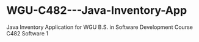 # WGU-C482---Java-Inventory-App
Java Inventory Application for WGU B.S. in Software Development Course C482 Software 1
